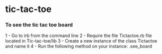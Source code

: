 # tic-tac-toe

### To see the tic tac toe board
1 - Go to irb from the command line
2 - Require the file Tictactoe.rb file located in Tic-tac-toe/lib
3 - Create a new instance of the class Tictactoe and name it
4 - Run the following method on your instance: .see_board
